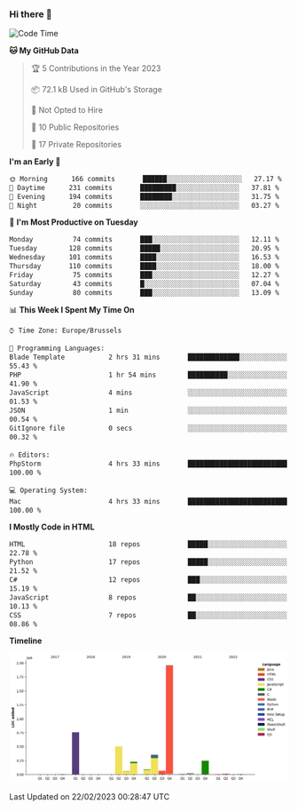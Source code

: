 ### Hi there 👋

<!--START_SECTION:waka-->
![Code Time](http://img.shields.io/badge/Code%20Time-1%2C212%20hrs%2056%20mins-blue)

**🐱 My GitHub Data** 

> 🏆 5 Contributions in the Year 2023
 > 
> 📦 72.1 kB Used in GitHub's Storage 
 > 
> 🚫 Not Opted to Hire
 > 
> 📜 10 Public Repositories 
 > 
> 🔑 17 Private Repositories  
 > 
**I'm an Early 🐤** 

```text
🌞 Morning      166 commits       ██████░░░░░░░░░░░░░░░░░░░   27.17 % 
🌆 Daytime      231 commits       █████████░░░░░░░░░░░░░░░░   37.81 % 
🌃 Evening      194 commits       ████████░░░░░░░░░░░░░░░░░   31.75 % 
🌙 Night         20 commits       ░░░░░░░░░░░░░░░░░░░░░░░░░   03.27 % 

```
📅 **I'm Most Productive on Tuesday** 

```text
Monday          74 commits       ███░░░░░░░░░░░░░░░░░░░░░░   12.11 % 
Tuesday        128 commits       █████░░░░░░░░░░░░░░░░░░░░   20.95 % 
Wednesday      101 commits       ████░░░░░░░░░░░░░░░░░░░░░   16.53 % 
Thursday       110 commits       ████░░░░░░░░░░░░░░░░░░░░░   18.00 % 
Friday          75 commits       ███░░░░░░░░░░░░░░░░░░░░░░   12.27 % 
Saturday        43 commits       █░░░░░░░░░░░░░░░░░░░░░░░░   07.04 % 
Sunday          80 commits       ███░░░░░░░░░░░░░░░░░░░░░░   13.09 % 

```


📊 **This Week I Spent My Time On** 

```text
⌚︎ Time Zone: Europe/Brussels

💬 Programming Languages: 
Blade Template           2 hrs 31 mins       █████████████░░░░░░░░░░░░   55.43 % 
PHP                      1 hr 54 mins        ██████████░░░░░░░░░░░░░░░   41.90 % 
JavaScript               4 mins              ░░░░░░░░░░░░░░░░░░░░░░░░░   01.53 % 
JSON                     1 min               ░░░░░░░░░░░░░░░░░░░░░░░░░   00.54 % 
GitIgnore file           0 secs              ░░░░░░░░░░░░░░░░░░░░░░░░░   00.32 % 

🔥 Editors: 
PhpStorm                 4 hrs 33 mins       █████████████████████████   100.00 % 

💻 Operating System: 
Mac                      4 hrs 33 mins       █████████████████████████   100.00 % 

```

**I Mostly Code in HTML** 

```text
HTML                     18 repos            █████░░░░░░░░░░░░░░░░░░░░   22.78 % 
Python                   17 repos            █████░░░░░░░░░░░░░░░░░░░░   21.52 % 
C#                       12 repos            ███░░░░░░░░░░░░░░░░░░░░░░   15.19 % 
JavaScript               8 repos             ██░░░░░░░░░░░░░░░░░░░░░░░   10.13 % 
CSS                      7 repos             ██░░░░░░░░░░░░░░░░░░░░░░░   08.86 % 

```


**Timeline**

![Chart not found](https://raw.githubusercontent.com/guillaumedeplancke/guillaumedeplancke/main/charts/bar_graph.png) 


 Last Updated on 22/02/2023 00:28:47 UTC
<!--END_SECTION:waka-->
